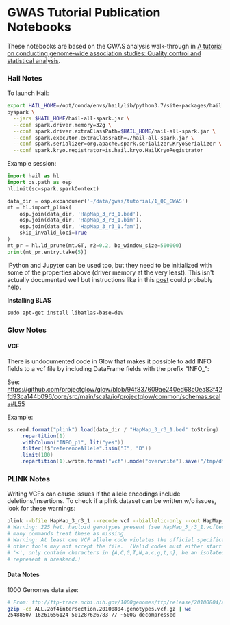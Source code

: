 # GWAS Tutorial Publication Notebooks

These notebooks are based on the GWAS analysis walk-through in [A tutorial on conducting genome‐wide association studies: Quality control and statistical analysis](https://www.ncbi.nlm.nih.gov/pmc/articles/PMC6001694/).

### Hail Notes

To launch Hail:

```bash
export HAIL_HOME=/opt/conda/envs/hail/lib/python3.7/site-packages/hail
pyspark \
  --jars $HAIL_HOME/hail-all-spark.jar \
  --conf spark.driver.memory=32g \
  --conf spark.driver.extraClassPath=$HAIL_HOME/hail-all-spark.jar \
  --conf spark.executor.extraClassPath=./hail-all-spark.jar \
  --conf spark.serializer=org.apache.spark.serializer.KryoSerializer \
  --conf spark.kryo.registrator=is.hail.kryo.HailKryoRegistrator
```

Example session:

```python
import hail as hl
import os.path as osp
hl.init(sc=spark.sparkContext) 

data_dir = osp.expanduser('~/data/gwas/tutorial/1_QC_GWAS')
mt = hl.import_plink(
    osp.join(data_dir, 'HapMap_3_r3_1.bed'),
    osp.join(data_dir, 'HapMap_3_r3_1.bim'),
    osp.join(data_dir, 'HapMap_3_r3_1.fam'),
    skip_invalid_loci=True
)
mt_pr = hl.ld_prune(mt.GT, r2=0.2, bp_window_size=500000) 
print(mt_pr.entry.take(5))
```

IPython and Jupyter can be used too, but they need to be initialized with some of the properties above (driver memory at the very least).  This isn't actually documented well but instructions like in this [post](https://beehive.cs.princeton.edu/category/uncategorized/) could probably help.

**Installing BLAS**

```sudo apt-get install libatlas-base-dev```

### Glow Notes


#### VCF

There is undocumented code in Glow that makes it possible to add INFO fields to a vcf file by including DataFrame fields with the prefix "INFO_":

See: https://github.com/projectglow/glow/blob/94f837609ae240ed68c0ea83f42fd93ca144b096/core/src/main/scala/io/projectglow/common/schemas.scala#L55

Example:

```scala
ss.read.format("plink").load(data_dir / "HapMap_3_r3_1.bed" toString)
    .repartition(1)
    .withColumn("INFO_p1", lit("yes"))
    .filter(!$"referenceAllele".isin("I", "D"))
    .limit(100)
    .repartition(1).write.format("vcf").mode("overwrite").save("/tmp/df_qc_4.vcf")
```

### PLINK Notes

Writing VCFs can cause issues if the allele encodings include deletions/insertions.  To check if a plink dataset can be written w/o issues, look for these warnings:

```bash
plink --bfile HapMap_3_r3_1 --recode vcf --biallelic-only --out HapMap_3_r3_1.vcftest
# Warning: 225 het. haploid genotypes present (see HapMap_3_r3_1.vcftest.hh );
# many commands treat these as missing.
# Warning: At least one VCF allele code violates the official specification;
# other tools may not accept the file.  (Valid codes must either start with a
# '<', only contain characters in {A,C,G,T,N,a,c,g,t,n}, be an isolated '*', or
# represent a breakend.)
```

#### Data Notes

1000 Genomes data size:

```bash
# From: ftp://ftp-trace.ncbi.nih.gov/1000genomes/ftp/release/20100804/ALL.2of4intersection.20100804.genotypes.vcf.gz
gzip -cd ALL.2of4intersection.20100804.genotypes.vcf.gz | wc
25488507 16261656124 501287626783 // ~500G decompressed
```